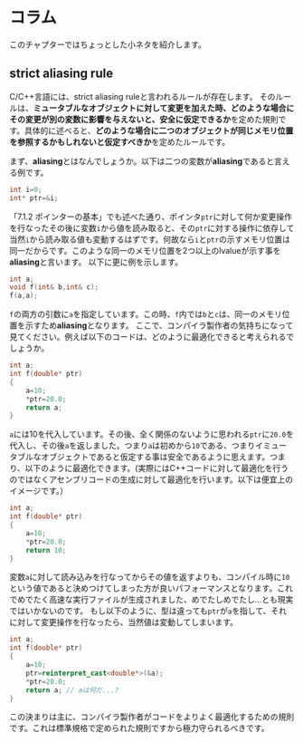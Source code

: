 # コラム
このチャプターではちょっとした小ネタを紹介します。

## strict aliasing rule
C/C++言語には、strict aliasing ruleと言われるルールが存在します。
そのルールは、**ミュータブルなオブジェクトに対して変更を加えた時、どのような場合にその変更が別の変数に影響を与えないと、安全に仮定できるか**を定めた規則です。具体的に述べると、**どのような場合に二つのオブジェクトが同じメモリ位置を参照するかもしれないと仮定すべきか**を定めたルールです。

まず、**aliasing**とはなんでしょうか。以下は二つの変数が**aliasing**であると言える例です。
```cpp
int i=0;
int* ptr=&i;
```
「7.1.2 ポインターの基本」でも述べた通り、ポインタ`ptr`に対して何か変更操作を行なったその後に変数`i`から値を読み取ると、その`ptr`に対する操作に依存して当然`i`から読み取る値も変動するはずです。何故なら`i`と`ptr`の示すメモリ位置は同一だからです。このような同一のメモリ位置を2つ以上のlvalueが示す事を**aliasing**と言います。
以下に更に例を示します。
```cpp
int a;
void f(int& b,int& c);
f(a,a);
```
`f`の両方の引数に`a`を指定しています。この時、`f`内では`b`と`c`は、同一のメモリ位置を示すため**aliasing**となります。
ここで、コンパイラ製作者の気持ちになって見てください。例えば以下のコードは、どのように最適化できると考えられるでしょうか。
```cpp
int a;
int f(double* ptr)
{
    a=10;
    *ptr=20.0;
    return a;
}
```
`a`には10を代入しています。その後、全く関係のないように思われる`ptr`に`20.0`を代入し、その後`a`を返しました。つまり`a`は初めから`10`である、つまりイミュータブルなオブジェクトであると仮定する事は安全であるように思えます。つまり、以下のように最適化できます。(実際にはC++コードに対して最適化を行うのではなくアセンブリコードの生成に対して最適化を行います。以下は便宜上のイメージです。）
```cpp
int a;
int f(double* ptr)
{
    a=10;
    *ptr=20.0;
    return 10;
}
```
変数`a`に対して読み込みを行なってからその値を返すよりも、コンパイル時に`10`という値であると決めつけてしまった方が良いパフォーマンスとなります。これでめでたく高速な実行ファイルが生成されました、めでたしめでたし...とも現実ではいかないのです。
もし以下のように、型は違っても`ptr`が`a`を指して、それに対して変更操作を行なったら、当然値は変動してしまいます。
```cpp
int a;
int f(double* ptr)
{
    a=10;
    ptr=reinterpret_cast<double*>(&a);
    *ptr=20.0;
    return a; // aは何だ...?
}
```


    


この決まりは主に、コンパイラ製作者がコードをよりよく最適化するための規則です。これは標準規格で定められた規則ですから極力守られるべきです。